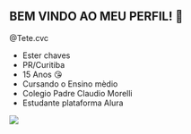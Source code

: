 ## BEM VINDO AO MEU PERFIL! 👋

@Tete.cvc 

- Ester chaves
- PR/Curitiba
- 15 Anos 😘
- Cursando o Ensino mèdio
- Colegio Padre Claudio Morelli
- Estudante plataforma Alura 


![](https://media1.tenor.com/m/SG2Y2dkZvqoAAAAC/ori.gif)

